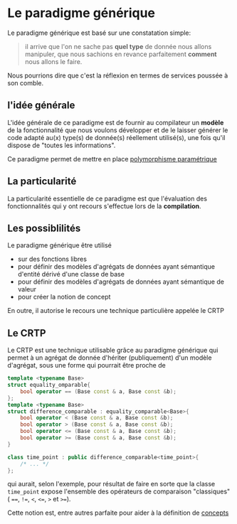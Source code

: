 <a id="top"></a>
# Le paradigme générique

Le paradigme générique est basé sur une constatation simple:

> il arrive que l'on ne sache pas **quel type** de donnée nous allons manipuler, que nous sachions 
> en revance parfaitement **comment** nous allons le faire.

Nous pourrions dire que c'est la réflexion en termes de services poussée à son comble.

<a id="idea"></a>
## l'idée générale

L'idée générale de ce paradigme est de fournir au compilateur un **modèle** de la fonctionnalité que nous 
voulons développer et de le laisser générer le code adapté au(x) type(s) de donnée(s) réellement utilisé(s),
une fois qu'il dispose de "toutes les informations".

Ce paradigme permet de mettre en place [polymorphisme paramétrique](https://cpp.developpez.com/faq/cpp/?page=Programmation-objet-en-Cplusplus#Qu-est-ce-que-le-polymorphisme-parametrique)

<a id="particularities"></a>
## La particularité

La particularité essentielle de ce paradigme est que l'évaluation des fonctionnalités qui y ont recours s'effectue
lors de la **compilation**.

<a id="possibilities"></a>
## Les possiblilités

Le paradigme générique être utilisé

- sur des fonctions libres
- pour définir des modèles d'agrégats de données ayant sémantique d'entité dérivé d'une classe de base
- pour définir des modèles d'agrégats de données ayant sémantique de valeur
- pour créer la notion de concept

En outre, il autorise le recours une technique particulière appelée le CRTP

<a id="CRTP"></p>
## Le CRTP

Le CRTP est une technique utilisable grâce au paradigme générique qui permet à un agrégat 
de donnée d'hériter (publiquement) d'un modèle d'agrégat, sous une forme qui pourrait être proche de
```cpp
template <typename Base>
struct equality_omparable{
    bool operator == (Base const & a, Base const &b);
};
template <typename Base>
struct difference_comparable : equality_comparable<Base>{
    bool operator < (Base const & a, Base const &b);
    bool operator > (Base const & a, Base const &b);
    bool operator <= (Base const & a, Base const &b);
    bool operator >= (Base const & a, Base const &b);
}

class time_point : public difference_comparable<time_point>{
    /* ... */
};
```
qui aurait, selon l'exemple, pour résultat de faire en sorte que la classe `time_point` expose l'ensemble des opérateurs de comparaison "classiques" ( `==`, `!=`, `<`, `<=`, `>` et `>=`).

Cette notion est, entre autres parfaite pour aider à  la définition de [concepts](concepts.md)
